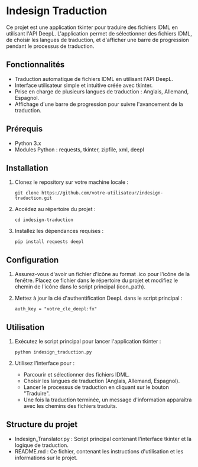 # Indesign Traduction

Ce projet est une application tkinter pour traduire des fichiers IDML en utilisant l'API DeepL. L'application permet de sélectionner des fichiers IDML, de choisir les langues de traduction, et d'afficher une barre de progression pendant le processus de traduction.

## Fonctionnalités
- Traduction automatique de fichiers IDML en utilisant l'API DeepL.
- Interface utilisateur simple et intuitive créée avec tkinter.
- Prise en charge de plusieurs langues de traduction : Anglais, Allemand, Espagnol.
- Affichage d'une barre de progression pour suivre l'avancement de la traduction.

## Prérequis
- Python 3.x
- Modules Python : requests, tkinter, zipfile, xml, deepl

## Installation
1. Clonez le repository sur votre machine locale :

       git clone https://github.com/votre-utilisateur/indesign-traduction.git

2. Accédez au répertoire du projet :

       cd indesign-traduction

3. Installez les dépendances requises :

       pip install requests deepl

## Configuration
1. Assurez-vous d'avoir un fichier d'icône au format .ico pour l'icône de la fenêtre. Placez ce fichier dans le répertoire du projet et modifiez le chemin de l'icône dans le script principal (icon_path).

2. Mettez à jour la clé d'authentification DeepL dans le script principal :

       auth_key = "votre_cle_deepl:fx"

## Utilisation
1. Exécutez le script principal pour lancer l'application tkinter :

       python indesign_traduction.py

2. Utilisez l'interface pour :
      - Parcourir et sélectionner des fichiers IDML.
      - Choisir les langues de traduction (Anglais, Allemand, Espagnol).
      - Lancer le processus de traduction en cliquant sur le bouton "Traduire".
      - Une fois la traduction terminée, un message d'information apparaîtra avec les chemins des fichiers traduits.

## Structure du projet
- Indesign_Translator.py : Script principal contenant l'interface tkinter et la logique de traduction.
- README.md : Ce fichier, contenant les instructions d'utilisation et les informations sur le projet.
